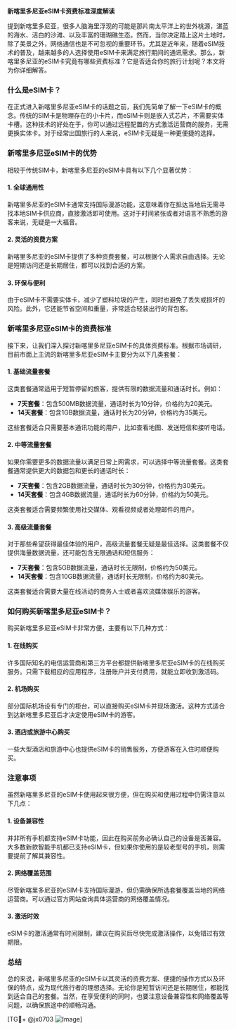 **新喀里多尼亚eSIM卡资费标准深度解读**

提到新喀里多尼亚，很多人脑海里浮现的可能是那片南太平洋上的世外桃源，湛蓝的海水、洁白的沙滩、以及丰富的珊瑚礁生态。然而，当你决定踏上这片土地时，除了美景之外，网络通信也是不可忽视的重要环节。尤其是近年来，随着eSIM技术的普及，越来越多的人选择使用eSIM卡来满足旅行期间的通讯需求。那么，新喀里多尼亚的eSIM卡究竟有哪些资费标准？它是否适合你的旅行计划呢？本文将为你详细解答。

### 什么是eSIM卡？

在正式进入新喀里多尼亚eSIM卡的话题之前，我们先简单了解一下eSIM卡的概念。传统的SIM卡是物理存在的小卡片，而eSIM卡则是嵌入式芯片，不需要实体卡槽。这种技术的好处在于，你可以通过远程配置的方式激活运营商的服务，无需更换实体卡。对于经常出国旅行的人来说，eSIM卡无疑是一种更便捷的选择。

### 新喀里多尼亚eSIM卡的优势

相较于传统SIM卡，新喀里多尼亚的eSIM卡具有以下几个显著优势：

#### 1. **全球通用性**
新喀里多尼亚的eSIM卡通常支持国际漫游功能，这意味着你在抵达当地后无需寻找本地SIM卡供应商，直接激活即可使用。这对于时间紧张或者对语言不熟悉的游客来说，无疑是一大福音。

#### 2. **灵活的资费方案**
新喀里多尼亚的eSIM卡提供了多种资费套餐，可以根据个人需求自由选择。无论是短期访问还是长期居住，都可以找到合适的方案。

#### 3. **环保与便利**
由于eSIM卡不需要实体卡，减少了塑料垃圾的产生，同时也避免了丢失或损坏的风险。此外，它还能节省空间和重量，非常适合轻装出行的背包客。

### 新喀里多尼亚eSIM卡的资费标准

接下来，让我们深入探讨新喀里多尼亚eSIM卡的具体资费标准。根据市场调研，目前市面上主流的新喀里多尼亚eSIM卡主要分为以下几类套餐：

#### 1. **基础流量套餐**
这类套餐通常适用于短暂停留的旅客，提供有限的数据流量和通话时长。例如：
- **7天套餐**：包含500MB数据流量，通话时长为10分钟，价格约为20美元。
- **14天套餐**：包含1GB数据流量，通话时长为20分钟，价格约为35美元。

这些套餐适合只需要基本通讯功能的用户，比如查看地图、发送短信和接听电话。

#### 2. **中等流量套餐**
如果你需要更多的数据流量以满足日常上网需求，可以选择中等流量套餐。这类套餐通常提供更大的数据包和更长的通话时长：
- **7天套餐**：包含2GB数据流量，通话时长为30分钟，价格约为30美元。
- **14天套餐**：包含4GB数据流量，通话时长为60分钟，价格约为50美元。

这类套餐适合需要频繁使用社交媒体、观看视频或者处理邮件的用户。

#### 3. **高级流量套餐**
对于那些希望获得最佳体验的用户，高级流量套餐无疑是最佳选择。这类套餐不仅提供海量数据流量，还可能包含无限通话和短信服务：
- **7天套餐**：包含5GB数据流量，通话时长无限制，价格约为50美元。
- **14天套餐**：包含10GB数据流量，通话时长无限制，价格约为80美元。

这类套餐适合需要大量在线活动的商务人士或者喜欢流媒体娱乐的游客。

### 如何购买新喀里多尼亚eSIM卡？

购买新喀里多尼亚eSIM卡非常方便，主要有以下几种方式：

#### 1. **在线购买**
许多国际知名的电信运营商和第三方平台都提供新喀里多尼亚eSIM卡的在线购买服务。只需下载相应的应用程序，注册账户并支付费用，就能立即收到激活码。

#### 2. **机场购买**
部分国际机场设有专门的柜台，可以直接购买eSIM卡并现场激活。这种方式适合到达新喀里多尼亚后才决定使用eSIM卡的游客。

#### 3. **酒店或旅游中心购买**
一些大型酒店和旅游中心也提供eSIM卡的销售服务，方便游客在入住时顺便购买。

### 注意事项

虽然新喀里多尼亚的eSIM卡使用起来很方便，但在购买和使用过程中仍需注意以下几点：

#### 1. **设备兼容性**
并非所有手机都支持eSIM卡功能，因此在购买前务必确认自己的设备是否兼容。大多数新款智能手机都已支持eSIM卡，但如果你使用的是较老型号的手机，则需要提前了解其兼容性。

#### 2. **网络覆盖范围**
尽管新喀里多尼亚的eSIM卡支持国际漫游，但仍需确保所选套餐覆盖当地的网络运营商。可以通过官方网站查询具体运营商的网络覆盖情况。

#### 3. **激活时效**
eSIM卡的激活通常有时间限制，建议在购买后尽快完成激活操作，以免错过有效期限。

### 总结

总的来说，新喀里多尼亚的eSIM卡以其灵活的资费方案、便捷的操作方式以及环保的特点，成为现代旅行者的理想选择。无论你是短暂访问还是长期居住，都能找到适合自己的套餐。当然，在享受便利的同时，也要注意设备兼容性和网络覆盖等问题，以确保旅途中的顺畅沟通。

[TG💪+ @jx0703 ![Image](https://github.com/user-attachments/assets/dbca1d08-cadb-493c-b0ec-ad6f7a83f270)]
